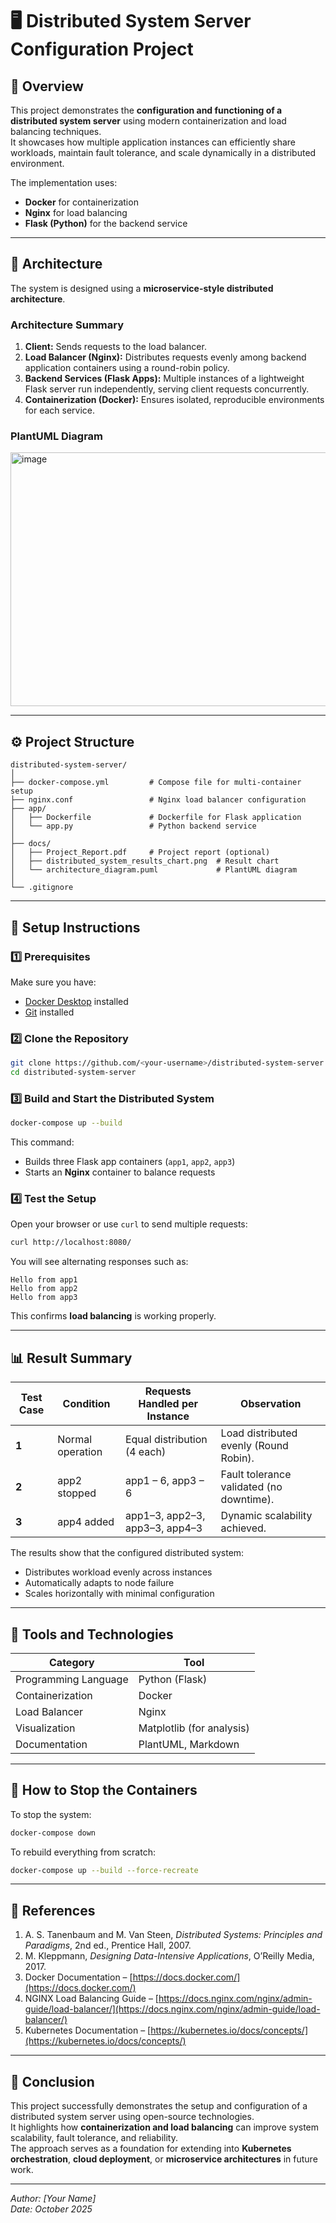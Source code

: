 # 🖥️ Distributed System Server Configuration Project

## 📘 Overview

This project demonstrates the **configuration and functioning of a distributed system server** using modern containerization and load balancing techniques.  
It showcases how multiple application instances can efficiently share workloads, maintain fault tolerance, and scale dynamically in a distributed environment.  

The implementation uses:
- **Docker** for containerization  
- **Nginx** for load balancing  
- **Flask (Python)** for the backend service  

---

## 🧩 Architecture

The system is designed using a **microservice-style distributed architecture**.

### **Architecture Summary**
1. **Client:** Sends requests to the load balancer.  
2. **Load Balancer (Nginx):** Distributes requests evenly among backend application containers using a round-robin policy.  
3. **Backend Services (Flask Apps):** Multiple instances of a lightweight Flask server run independently, serving client requests concurrently.  
4. **Containerization (Docker):** Ensures isolated, reproducible environments for each service.  

### **PlantUML Diagram**
<img width="1149" height="406" alt="image" src="https://github.com/user-attachments/assets/3db2e000-109e-4fa9-8d6e-fa7ca81700cd" />


---

## ⚙️ Project Structure

```
distributed-system-server/
│
├── docker-compose.yml         # Compose file for multi-container setup
├── nginx.conf                 # Nginx load balancer configuration
├── app/
│   ├── Dockerfile             # Dockerfile for Flask application
│   └── app.py                 # Python backend service
│
├── docs/
│   ├── Project_Report.pdf     # Project report (optional)
│   ├── distributed_system_results_chart.png  # Result chart
│   └── architecture_diagram.puml             # PlantUML diagram
│
└── .gitignore
```

---

## 🚀 Setup Instructions

### **1️⃣ Prerequisites**
Make sure you have:
- [Docker Desktop](https://www.docker.com/products/docker-desktop/) installed  
- [Git](https://git-scm.com/) installed  

### **2️⃣ Clone the Repository**
```bash
git clone https://github.com/<your-username>/distributed-system-server.git
cd distributed-system-server
```

### **3️⃣ Build and Start the Distributed System**
```bash
docker-compose up --build
```

This command:
- Builds three Flask app containers (`app1`, `app2`, `app3`)
- Starts an **Nginx** container to balance requests

### **4️⃣ Test the Setup**
Open your browser or use `curl` to send multiple requests:
```bash
curl http://localhost:8080/
```

You will see alternating responses such as:
```
Hello from app1
Hello from app2
Hello from app3
```

This confirms **load balancing** is working properly.

---

## 📊 Result Summary

| **Test Case** | **Condition** | **Requests Handled per Instance** | **Observation** |
|----------------|----------------|-----------------------------------|-----------------|
| **1** | Normal operation | Equal distribution (4 each) | Load distributed evenly (Round Robin). |
| **2** | app2 stopped | app1 – 6, app3 – 6 | Fault tolerance validated (no downtime). |
| **3** | app4 added | app1–3, app2–3, app3–3, app4–3 | Dynamic scalability achieved. |

The results show that the configured distributed system:
- Distributes workload evenly across instances  
- Automatically adapts to node failure  
- Scales horizontally with minimal configuration  

---

## 🧰 Tools and Technologies

| Category | Tool |
|-----------|------|
| Programming Language | Python (Flask) |
| Containerization | Docker |
| Load Balancer | Nginx |
| Visualization | Matplotlib (for analysis) |
| Documentation | PlantUML, Markdown |

---

## 🧪 How to Stop the Containers
To stop the system:
```bash
docker-compose down
```

To rebuild everything from scratch:
```bash
docker-compose up --build --force-recreate
```

---

## 📖 References

1. A. S. Tanenbaum and M. Van Steen, *Distributed Systems: Principles and Paradigms*, 2nd ed., Prentice Hall, 2007.  
2. M. Kleppmann, *Designing Data-Intensive Applications*, O’Reilly Media, 2017.  
3. Docker Documentation – [https://docs.docker.com/](https://docs.docker.com/)  
4. NGINX Load Balancing Guide – [https://docs.nginx.com/nginx/admin-guide/load-balancer/](https://docs.nginx.com/nginx/admin-guide/load-balancer/)  
5. Kubernetes Documentation – [https://kubernetes.io/docs/concepts/](https://kubernetes.io/docs/concepts/)  

---

## 🏁 Conclusion

This project successfully demonstrates the setup and configuration of a distributed system server using open-source technologies.  
It highlights how **containerization and load balancing** can improve system scalability, fault tolerance, and reliability.  
The approach serves as a foundation for extending into **Kubernetes orchestration**, **cloud deployment**, or **microservice architectures** in future work.

---

*Author: [Your Name]*  
*Date: October 2025*
